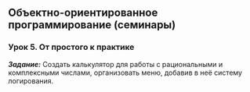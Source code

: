 ## Объектно-ориентированное программирование (семинары)
### Урок 5. От простого к практике
***Задание:***
Создать калькулятор для работы с рациональными и комплексными числами,
организовать меню, добавив в неё систему логирования.
